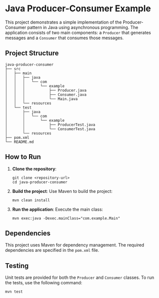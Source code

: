 # Java Producer-Consumer Example

This project demonstrates a simple implementation of the Producer-Consumer pattern in Java using asynchronous programming. The application consists of two main components: a `Producer` that generates messages and a `Consumer` that consumes those messages.

## Project Structure

```
java-producer-consumer
├── src
│   ├── main
│   │   ├── java
│   │   │   └── com
│   │   │       └── example
│   │   │           ├── Producer.java
│   │   │           ├── Consumer.java
│   │   │           └── Main.java
│   │   └── resources
│   └── test
│       ├── java
│       │   └── com
│       │       └── example
│       │           ├── ProducerTest.java
│       │           └── ConsumerTest.java
│       └── resources
├── pom.xml
└── README.md
```

## How to Run

1. **Clone the repository**:
   ```
   git clone <repository-url>
   cd java-producer-consumer
   ```

2. **Build the project**:
   Use Maven to build the project:
   ```
   mvn clean install
   ```

3. **Run the application**:
   Execute the main class:
   ```
   mvn exec:java -Dexec.mainClass="com.example.Main"
   ```

## Dependencies

This project uses Maven for dependency management. The required dependencies are specified in the `pom.xml` file.

## Testing

Unit tests are provided for both the `Producer` and `Consumer` classes. To run the tests, use the following command:
```
mvn test
```

